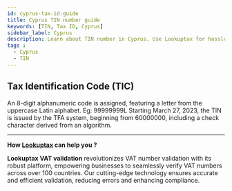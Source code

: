 ```yaml
---
id: cyprus-tax-id-guide
title: Cyprus TIN number guide
keywords: [TIN, Tax ID, Cyprus]
sidebar_label: Cyprus
description: Learn about TIN number in Cyprus. Use Lookuptax for hassle-free tax id validation in Cyprus and other 100+ countries
tags : 
  - Cyprus
  - TIN
---
```


## Tax Identification Code (TIC)
An 8-digit alphanumeric code is assigned, featuring a letter from the uppercase Latin alphabet. Eg: 99999999L
Starting March 27, 2023, the TIN is issued by the TFA system, beginning from 60000000, including a check character derived from an algorithm.


----
**How [Lookuptax](https://lookuptax.com/) can help you ?**

**Lookuptax VAT validation** revolutionizes VAT number validation with its robust platform, empowering businesses to seamlessly verify VAT numbers across over 100 countries. Our cutting-edge technology ensures accurate and efficient validation, reducing errors and enhancing compliance.
